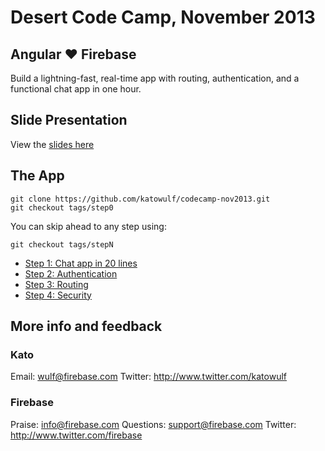 # Desert Code Camp, November 2013

## Angular ♥ Firebase

Build a lightning-fast, real-time app with routing, authentication, and a functional chat app in one hour.

## Slide Presentation

View the [slides here](http://katowulf.github.io/codecamp-nov2013/slides/index.html)

## The App

    git clone https://github.com/katowulf/codecamp-nov2013.git
    git checkout tags/step0

You can skip ahead to any step using:

    git checkout tags/stepN

   - [Step 1: Chat app in 20 lines](https://katowulf.github.io/codecamp-nov2013/app/step1.html)
   - [Step 2: Authentication](https://katowulf.github.io/codecamp-nov2013/app/step2.html)
   - [Step 3: Routing](https://katowulf.github.io/codecamp-nov2013/app/step3.html)
   - [Step 4: Security](https://katowulf.github.io/codecamp-nov2013/app/step4.html)

## More info and feedback

### Kato

Email: wulf@firebase.com
Twitter: http://www.twitter.com/katowulf

### Firebase

Praise: info@firebase.com
Questions: support@firebase.com
Twitter: http://www.twitter.com/firebase